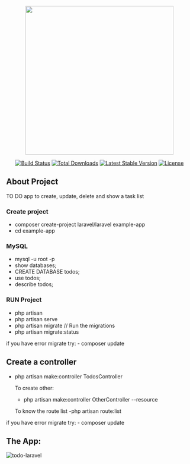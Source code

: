 <p align="center"><a href="https://laravel.com" target="_blank"><img src="https://raw.githubusercontent.com/laravel/art/master/logo-lockup/5%20SVG/2%20CMYK/1%20Full%20Color/laravel-logolockup-cmyk-red.svg" width="400"></a></p>

<p align="center">
<a href="https://travis-ci.org/laravel/framework"><img src="https://travis-ci.org/laravel/framework.svg" alt="Build Status"></a>
<a href="https://packagist.org/packages/laravel/framework"><img src="https://img.shields.io/packagist/dt/laravel/framework" alt="Total Downloads"></a>
<a href="https://packagist.org/packages/laravel/framework"><img src="https://img.shields.io/packagist/v/laravel/framework" alt="Latest Stable Version"></a>
<a href="https://packagist.org/packages/laravel/framework"><img src="https://img.shields.io/packagist/l/laravel/framework" alt="License"></a>
</p>

## About Project

TO DO app to create, update, delete and show a task list

### Create project

- composer create-project laravel/laravel example-app
- cd example-app


### MySQL

- mysql -u root -p
- show databases;
- CREATE DATABASE todos;
- use todos;
- describe todos;


### RUN Project

- php artisan
- php artisan serve
- php artisan migrate // Run the migrations
- php artisan migrate:status

if you have error migrate try:
    - composer update


## Create a controller

- php artisan make:controller TodosController

    To create other:
    - php artisan make:controller OtherController --resource
    
    To know  the route list
        -php artisan route:list

if you have error migrate try:
    - composer update

## The App:

![todo-laravel](https://user-images.githubusercontent.com/55921624/183316787-39f9a6f7-4b71-4424-a5dc-40d3261a6697.png)

